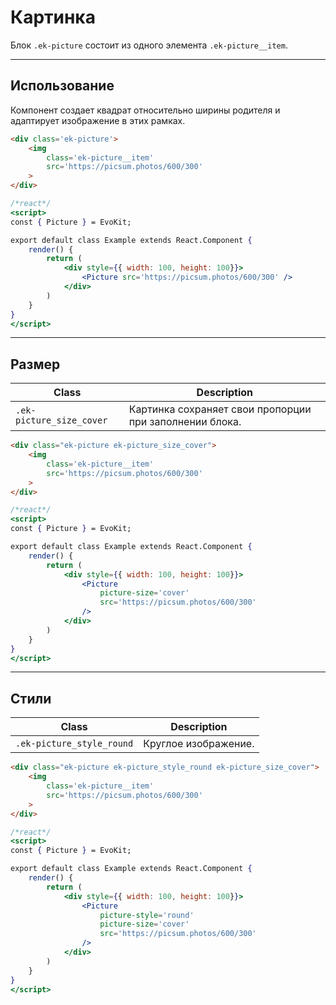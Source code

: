 # Картинка

Блок `.ek-picture` состоит из одного элемента `.ek-picture__item`.

---

## Использование
Компонент создает квадрат относительно ширины родителя и адаптирует изображение в этих рамках.

``` html
<div class='ek-picture'>
    <img
        class='ek-picture__item'
        src='https://picsum.photos/600/300'
    >
</div>
```

```jsx
/*react*/
<script>
const { Picture } = EvoKit;

export default class Example extends React.Component {
    render() {
        return (
            <div style={{ width: 100, height: 100}}>
                <Picture src='https://picsum.photos/600/300' />
            </div>
        )
    }
}
</script>
```

---

## Размер

|            Class           |                       Description                       |
|----------------------------|---------------------------------------------------------|
| `.ek-picture_size_cover`   | Картинка сохраняет свои пропорции при заполнении блока. |

``` html
<div class="ek-picture ek-picture_size_cover">
    <img
        class='ek-picture__item'
        src='https://picsum.photos/600/300'
    >
</div>
```

```jsx
/*react*/
<script>
const { Picture } = EvoKit;

export default class Example extends React.Component {
    render() {
        return (
            <div style={{ width: 100, height: 100}}>
                <Picture
                    picture-size='cover'
                    src='https://picsum.photos/600/300'
                />
            </div>
        )
    }
}
</script>
```

---

## Стили

|          Class          |      Description     |
|-------------------------|----------------------|
| `.ek-picture_style_round` | Круглое изображение. |

``` html
<div class="ek-picture ek-picture_style_round ek-picture_size_cover">
    <img
        class='ek-picture__item'
        src='https://picsum.photos/600/300'
    >
</div>
```

```jsx
/*react*/
<script>
const { Picture } = EvoKit;

export default class Example extends React.Component {
    render() {
        return (
            <div style={{ width: 100, height: 100}}>
                <Picture
                    picture-style='round'
                    picture-size='cover'
                    src='https://picsum.photos/600/300'
                />
            </div>
        )
    }
}
</script>
```
